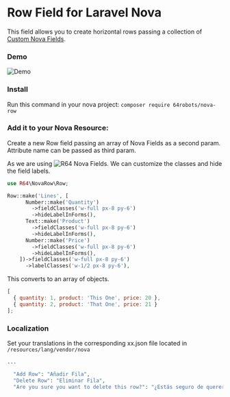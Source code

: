 # Row Field for Laravel Nova

This field allows you to create horizontal rows passing a collection of [Custom Nova Fields](https://github.com/64robots/nova-fields).

### Demo

![Demo](http://g.recordit.co/88FYF4f7rP.gif)

### Install

Run this command in your nova project:
`composer require 64robots/nova-row`

### Add it to your Nova Resource:

Create a new Row field passing an array of Nova Fields as a second param. Attribute name can be passed as third param.

As we are using ![R64 Nova Fields](https://github.com/64robots/nova-fields). We can customize the classes and hide the field labels.

```php
use R64\NovaRow\Row;

Row::make('Lines', [
      Number::make('Quantity')
        ->fieldClasses('w-full px-8 py-6')
        ->hideLabelInForms(),
      Text::make('Product')
        ->fieldClasses('w-full px-8 py-6')
        ->hideLabelInForms(),
      Number::make('Price')
        ->fieldClasses('w-full px-8 py-6')
        ->hideLabelInForms(),
    ])->fieldClasses('w-full px-8 py-6')
      ->labelClasses('w-1/2 px-8 py-6'),
```

This converts to an array of objects.

```javascript
[
  { quantity: 1, product: 'This One', price: 20 },
  { quantity: 2, product: 'That One', price: 21 }
];
```

### Localization

Set your translations in the corresponding xx.json file located in `/resources/lang/vendor/nova`

```php
...

  "Add Row": "Añadir Fila",
  "Delete Row": "Eliminar Fila",
  "Are you sure you want to delete this row?": "¿Estás seguro de querer eliminar esta fila?"
```
